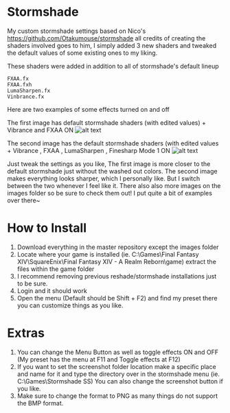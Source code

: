 # Stormshade
My custom stormshade settings based on Nico's https://github.com/Otakumouse/stormshade all credits of creating the shaders
involved goes to him, I simply added 3 new shaders and tweaked the default values of some existing ones to my liking.

These shaders were added in addition to all of stormshade's default lineup
  
    FXAA.fx
    FXAA.fxh
    LumaSharpen.fx
    Vinbrance.fx
    
    
Here are two examples of some effects turned on and off

The first image has default stormshade shaders (with edited values) + Vibrance and FXAA ON
![alt text](https://raw.githubusercontent.com/cyrie/Stormshade/master/Images/Steppe%20Night%20Vibrancy%20%2B%20FXAA%20Only.png)

The second image has the default stormshade shaders (with edited values + Vibrance , FXAA , LumaSharpen , Finesharp Mode 1 ON
![alt text](https://raw.githubusercontent.com/cyrie/Stormshade/master/Images/Steppe%20Night%20Vibrancy%20%2B%20FXAA%20%2B%20Finesharp%20Mode%201%20%2B%20Luma%20Sharpen.png)

Just tweak the settings as you like, The first image is more closer to the default stormshade just without the washed out colors.
The second image makes everything looks sharper, which I personally like. But I switch between the two whenever I feel like it.
There also also more images on the images folder so be sure to check them out! I put quite a bit of examples over there~

# How to Install
1. Download everything in the master repository except the images folder
2. Locate where your game is installed (ie. C:\Games\Final Fantasy XIV\SquareEnix\Final Fantasy XIV - A Realm Reborn\game) extract the files within the game folder
3. I recommend removing previous reshade/stormshade installations just to be sure.
4. Login and it should work
5. Open the menu (Default should be Shift + F2) and find my preset there you can customize things as you like.

# Extras
1. You can change the Menu Button as well as toggle effects ON and OFF (My preset has the menu at F11 and Toggle effects at F12)
2. If you want to set the screenshot folder location make a specific place and name for it and type the directory over in the stormshade menu (ie. C:\Games\Stormshade SS) You can also change the screenshot button if you like.
3. Make sure to change the format to PNG as many things do not support the BMP format.
